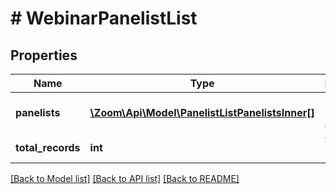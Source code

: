 # # WebinarPanelistList

## Properties

Name | Type | Description | Notes
------------ | ------------- | ------------- | -------------
**panelists** | [**\Zoom\Api\Model\PanelistListPanelistsInner[]**](PanelistListPanelistsInner.md) | List of panelist objects. | [optional]
**total_records** | **int** | Total records. | [optional]

[[Back to Model list]](../../README.md#models) [[Back to API list]](../../README.md#endpoints) [[Back to README]](../../README.md)
